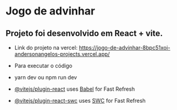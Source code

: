 <h1>Jogo de advinhar</h1>

<h2>Projeto foi desenvolvido em React + vite.</h2>

- Link do projeto na vercel: https://jogo-de-advinhar-8bpc51xoi-andersonangelos-projects.vercel.app/

- Para executar o código

- yarn dev ou npm run dev

- [@vitejs/plugin-react](https://github.com/vitejs/vite-plugin-react/blob/main/packages/plugin-react/README.md) uses [Babel](https://babeljs.io/) for Fast Refresh
- [@vitejs/plugin-react-swc](https://github.com/vitejs/vite-plugin-react-swc) uses [SWC](https://swc.rs/) for Fast Refresh
